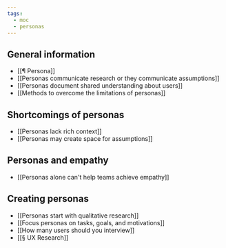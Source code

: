 ```yaml
---
tags:
  - moc
  - personas
---
```


## General information

-   [[¶ Persona]]
-   [[Personas communicate research or they communicate assumptions]]
-   [[Personas document shared understanding about users]]
-   [[Methods to overcome the limitations of personas]]

## Shortcomings of personas

-   [[Personas lack rich context]]
-   [[Personas may create space for assumptions]]

## Personas and empathy

-   [[Personas alone can't help teams achieve empathy]]

## Creating personas

-   [[Personas start with qualitative research]]
-   [[Focus personas on tasks, goals, and motivations]]
-   [[How many users should you interview]]
-   [[§ UX Research]]